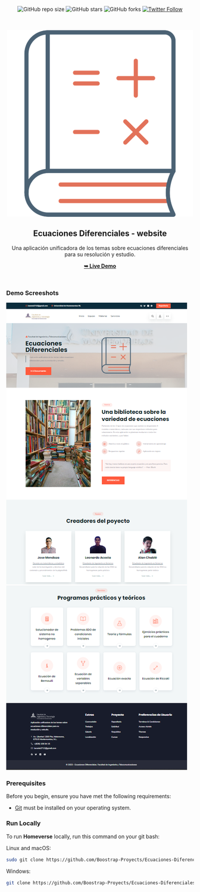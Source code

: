 <div align="center">
  
  ![GitHub repo size](https://img.shields.io/github/repo-size/codewithsadee/homeverse)
  ![GitHub stars](https://img.shields.io/github/stars/codewithsadee/homeverse?style=social)
  ![GitHub forks](https://img.shields.io/github/forks/codewithsadee/homeverse?style=social)
  [![Twitter Follow](https://twitter.com/A27Leonardo_?style=social)](https://twitter.com/intent/follow?screen_name=A27Leonardo_)

  <br />
  <br />
  
  <img src="https://github.com/Boostrap-Proyects/Ecuaciones-Diferenciales/blob/main/assets/images/hero-banner.png" />

  <h2 align="center">Ecuaciones Diferenciales - website</h2>

  Una aplicación unificadora de los temas sobre ecuaciones diferenciales para su resolución y estudio.

  <a href="https://kolorum.com/ecuacionesdif/"><strong>➥ Live Demo</strong></a>

</div>

<br />

### Demo Screeshots

![homeverse Desktop Demo](https://github.com/Boostrap-Proyects/Ecuaciones-Diferenciales/blob/main/assets/images/demo1.png "Inicio")
![homeverse Mobile Demo](https://github.com/Boostrap-Proyects/Ecuaciones-Diferenciales/blob/main/assets/images/demo2.png "Servicios")

### Prerequisites

Before you begin, ensure you have met the following requirements:

* [Git](https://git-scm.com/downloads "Download Git") must be installed on your operating system.

### Run Locally

To run **Homeverse** locally, run this command on your git bash:

Linux and macOS:

```bash
sudo git clone https://github.com/Boostrap-Proyects/Ecuaciones-Diferenciales.git
```

Windows:

```bash
git clone https://github.com/Boostrap-Proyects/Ecuaciones-Diferenciales.git
```